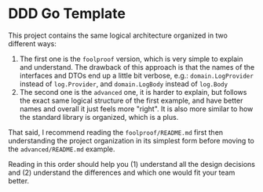 # DDD Go Template

This project contains the same logical architecture organized in two different ways:

1. The first one is the `foolproof` version, which is very simple to explain and understand.
   The drawback of this approach is that the names of the interfaces and DTOs end up a little bit verbose, e.g.:
   `domain.LogProvider` instead of `log.Provider`, and `domain.LogBody` instead of `log.Body`
2. The second one is the `advanced` one, it is harder to explain, but follows the exact same logical structure
   of the first example, and have better names and overall it just feels more "right".
   It is also more similar to how the standard library is organized, which is a plus.

That said, I recommend reading the `foolproof/README.md` first
then understanding the project organization in its simplest form
before moving to the `advanced/README.md` example.

Reading in this order should help you (1) understand all the design decisions
and (2) understand the differences and which one would fit your team better.

